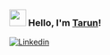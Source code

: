 ### <img src="https://media.giphy.com/media/hvRJCLFzcasrR4ia7z/giphy.gif" width="30px"> Hello, I'm [Tarun](https://danielcaballero.herokuapp.com)!




[![Linkedin](https://img.shields.io/badge/-danielcaballero-blue?style=flat-square&logo=Linkedin&logoColor=white&link=https://www.linkedin.com/in/danielcaballero796/)](https://www.linkedin.com/in/danielcaballero796/) 





